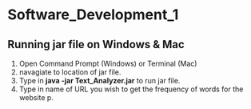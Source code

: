 # Software_Development_1

## Running jar file on Windows & Mac
  1. Open Command Prompt (Windows) or Terminal (Mac)
  2. navagiate to location of jar file.
  3. Type in **java -jar Text_Analyzer.jar** to run jar file.
  4. Type in name of URL you wish to get the frequency of words for the website p<tag>.
  
